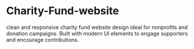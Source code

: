# Charity-Fund-website
 clean and responsive charity fund website design ideal for nonprofits and donation campaigns. Built with modern UI elements to engage supporters and encourage contributions.
